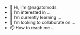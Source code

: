 - 👋 Hi, I’m @nagatomods
- 👀 I’m interested in ...
- 🌱 I’m currently learning ...
- 💞️ I’m looking to collaborate on ...
- 📫 How to reach me ...

<!---
nagatomods/nagatomods is a ✨ special ✨ repository because its `README.md` (this file) appears on your GitHub profile.
You can click the Preview link to take a look at your changes.
--->
